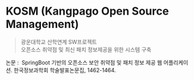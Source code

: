 # KOSM (Kangpago Open Source Management)
> 광운대학교 산학연계 SW프로젝트  
> 오픈소스 취약점 및 최신 패치 정보제공을 위한 시스템 구축



논문 :  SpringBoot 기반의 오픈소스 보안 취약점 및 패치 정보 제공 웹 어플리케이션. 한국정보과학회 학술발표논문집, 1462-1464.
